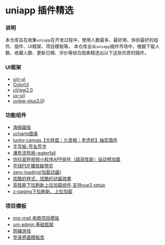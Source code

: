 # uniapp 插件精选

### 说明
本仓库旨在收集`uniapp`在开发过程中，使用人数最多、最好用、体验最好的组件、插件、UI框架、项目模板等。
本仓库会从`uniapp`插件市场中，根据下载人数、收藏人数、更新日期、评价等综合因素精选出以下这些优质的插件。

### UI框架

- [uni-ui](https://ext.dcloud.net.cn/plugin?id=55)
- [ColorUI](https://ext.dcloud.net.cn/plugin?id=239)
- [uView2.0](https://ext.dcloud.net.cn/plugin?id=1593)
- [uv-ui](https://ext.dcloud.net.cn/plugin?id=12287))
- [uview-plus3.0](https://ext.dcloud.net.cn/plugin?id=8744))

### 功能组件
- [海报画版](https://ext.dcloud.net.cn/plugin?id=23890)
- [ucharts图表](https://ext.dcloud.net.cn/plugin?id=271)
- [lucky-canvas【大转盘｜九宫格｜老虎机】抽奖插件](https://ext.dcloud.net.cn/plugin?id=3499)
- [手写板-签名签字](https://ext.dcloud.net.cn/plugin?id=4354)
- [瀑布流布局-waterfall](https://ext.dcloud.net.cn/plugin?id=5280)
- [仿抖音短视频小程序APP组件（超高性能）自动预加载](https://ext.dcloud.net.cn/plugin?id=13025)
- [在线PDF播放器预览](https://ext.dcloud.net.cn/plugin?id=10415)
- [zero-loading(加载动画)](https://ext.dcloud.net.cn/plugin?id=7339)
- [炫酷的样式、炫酷的动画效果](https://ext.dcloud.net.cn/plugin?id=3685)
- [高性能下拉刷新上拉加载组件 支持vue3 setup](https://ext.dcloud.net.cn/plugin?id=343)
- [z-paging下拉刷新、上拉加载](https://ext.dcloud.net.cn/plugin?id=3935)

### 项目模板
- [mix-mall 电商项目模版](https://ext.dcloud.net.cn/plugin?id=200)
- [uni-admin 基础框架](https://ext.dcloud.net.cn/plugin?id=3268)
- [网赚游戏](https://ext.dcloud.net.cn/plugin?id=4095)
- [登录界面模板库](https://ext.dcloud.net.cn/plugin?id=8937)
